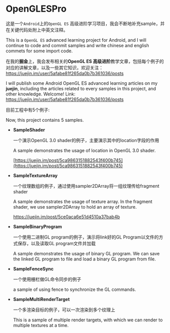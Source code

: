 # **OpenGLESPro**


这是一个`Android`上的`OpenGL ES` 高级进阶学习项目，我会不断地补充sample，并在关键代码处附上中英文注释。

This is a `OpenGL ES` advanced learning project for Android, and I will continue to code and commit samples and write chinese and english commets for some import code.



在我的**掘金**上，我会发布相关的**OpenGL ES 高级进阶**教学文章，包括每个例子的对应的讲解文章，以及一些其它知识，欢迎关注：https://juejin.im/user/5afabe81f265da0b7b361036/posts

I will publish some Android OpenGL ES advanced learning articles on my **juejin**, including the articles related to every samples in this project, and other knowledge.  Welcome! Link: https://juejin.im/user/5afabe81f265da0b7b361036/posts



目前工程中有5个例子:

Now, this project contains 5 samples.



- **SampleShader**

   一个演示OpenGL 3.0 shader的例子，主要演示其中的location字段的作用

    A sample demonstrates the usage of location in OpenGL 3.0 shader.

   [https://juejin.im/post/5ca9863151882543f400b745](https://juejin.im/post/5ca9863151882543f400b745)

   

- **SampleTextureArray**

  一个纹理数组的例子，通过使用sampler2DArray将一组纹理传给fragment shader

  A sample demonstrates the usage of texture array. In the fragment shader, we use sampler2DArray to hold an array of texture.

  https://juejin.im/post/5ce0aca6e51d4510a37bab4b

  

- **SampleBinaryProgram**

  一个使用二进制GL program的例子，演示将link好的GL Program以文件的方式保存，以及读取GL program文件并加载

  A sample demonstrates the usage of binary GL program. We can save the linked GL program to file and load a binary GL program from file.

  

- **SampleFenceSync**

  一个使用栅栏做GL命令同步的例子

  a sample of using fence to synchronize the GL commands.

  

- **SampleMultiRenderTarget**

  一个多渲染目标的例子，可以一次渲染到多个纹理上
  
  This is a sample of multiple render targets, with which we can render to multiple textures at a time.



